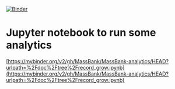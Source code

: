 [![Binder](https://mybinder.org/badge_logo.svg)](https://mybinder.org/v2/gh/MassBank/MassBank-analytics/HEAD?urlpath=%2Fdoc%2Ftree%2Frecord_grow.ipynb)

# Jupyter notebook to run some analytics

[https://mybinder.org/v2/gh/MassBank/MassBank-analytics/HEAD?urlpath=%2Fdoc%2Ftree%2Frecord_grow.ipynb](https://mybinder.org/v2/gh/MassBank/MassBank-analytics/HEAD?urlpath=%2Fdoc%2Ftree%2Frecord_grow.ipynb)

